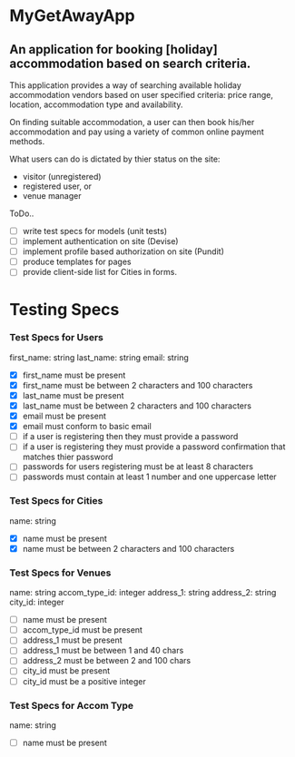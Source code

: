 # MyGetAwayApp

## An application for booking [holiday] accommodation based on search criteria.

This application provides a way of searching available holiday accommodation vendors
based on user specified criteria: price range, location, accommodation type and availability.

On finding suitable accommodation, a user can then book his/her accommodation and pay using
a variety of common online payment methods.

What users can do is dictated by thier status on the site:
- visitor (unregistered)
- registered user, or
- venue manager

ToDo..

- [ ] write test specs for models (unit tests)
- [ ] implement authentication on site (Devise)
- [ ] implement profile based authorization on site (Pundit)
- [ ] produce templates for pages
- [ ] provide client-side list for Cities in forms.  

# Testing Specs

### Test Specs for Users
first_name: string
last_name: string
email: string

- [x] first_name must be present
- [x] first_name must be between 2 characters and 100 characters
- [x] last_name must be present
- [x] last_name must be between 2 characters and 100 characters
- [x] email must be present
- [x] email must conform to basic email
- [ ] if a user is registering then they must provide a password
- [ ] if a user is registering they must provide a password confirmation that matches thier password
- [ ] passwords for users registering must be at least 8 characters
- [ ] passwords must contain at least 1 number and one uppercase letter

### Test Specs for Cities
name: string
- [x] name must be present
- [x] name must be between 2 characters and 100 characters

### Test Specs for Venues
name: string
accom_type_id: integer
address_1: string
address_2: string
city_id: integer

- [ ] name must be present
- [ ] accom_type_id must be present
- [ ] address_1 must be present
- [ ] address_1 must be between 1 and 40 chars
- [ ] address_2 must be between 2 and 100 chars
- [ ] city_id must be present
- [ ] city_id must be a positive integer

### Test Specs for Accom Type
name: string

- [ ] name must be present
